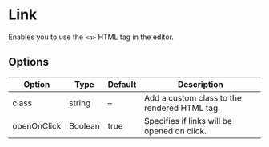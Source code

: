 # Link
Enables you to use the `<a>` HTML tag in the editor.

## Options
| Option      | Type    | Default | Description                                  |
| ----------- | ------- | ------- | -------------------------------------------- |
| class       | string  | –       | Add a custom class to the rendered HTML tag. |
| openOnClick | Boolean | true    | Specifies if links will be opened on click.  |
